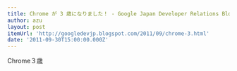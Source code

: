 ```yaml
---
title: Chrome が 3 歳になりました！ - Google Japan Developer Relations Blog
author: azu
layout: post
itemUrl: 'http://googledevjp.blogspot.com/2011/09/chrome-3.html'
date: '2011-09-30T15:00:00.000Z'
---
```

Chrome３歳
